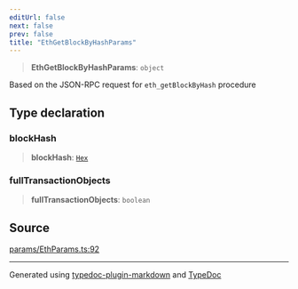 ```yaml
---
editUrl: false
next: false
prev: false
title: "EthGetBlockByHashParams"
---
```


> **EthGetBlockByHashParams**: `object`

Based on the JSON-RPC request for `eth_getBlockByHash` procedure

## Type declaration

### blockHash

> **blockHash**: [`Hex`](/reference/tevm/actions-types/type-aliases/hex/)

### fullTransactionObjects

> **fullTransactionObjects**: `boolean`

## Source

[params/EthParams.ts:92](https://github.com/evmts/tevm-monorepo/blob/main/packages/actions-types/src/params/EthParams.ts#L92)

***
Generated using [typedoc-plugin-markdown](https://www.npmjs.com/package/typedoc-plugin-markdown) and [TypeDoc](https://typedoc.org/)
